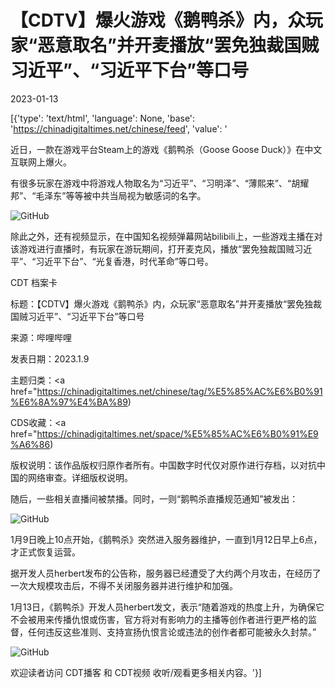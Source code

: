 # 【CDTV】爆火游戏《鹅鸭杀》内，众玩家“恶意取名”并开麦播放“罢免独裁国贼习近平”、“习近平下台”等口号

2023-01-13

[{'type': 'text/html', 'language': None, 'base': 'https://chinadigitaltimes.net/chinese/feed', 'value': '            

                

                    

                    

                    

                

            

        

近日，一款在游戏平台Steam上的游戏《鹅鸭杀（Goose Goose Duck）》在中文互联网上爆火。

有很多玩家在游戏中将游戏人物取名为“习近平”、“习明泽”、“薄熙来”、“胡耀邦”、“毛泽东”等等被中共当局视为敏感词的名字。

![GitHub](https://chinadigitaltimes.net/chinese/files/2023/01/FmUBcORXEAA6Mdm.jpeg)

除此之外，还有视频显示，在中国知名视频弹幕网站bilibili上，一些游戏主播在对该游戏进行直播时，有玩家在游玩期间，打开麦克风，播放“罢免独裁国贼习近平”、“习近平下台”、“光复香港，时代革命”等口号。

 

CDT 档案卡

标题：【CDTV】爆火游戏《鹅鸭杀》内，众玩家“恶意取名”并开麦播放“罢免独裁国贼习近平”、“习近平下台”等口号

来源：哔哩哔哩

发表日期：2023.1.9

主题归类：<a href="https://chinadigitaltimes.net/chinese/tag/%E5%85%AC%E6%B0%91%E6%8A%97%E4%BA%89)

CDS收藏：<a href="https://chinadigitaltimes.net/space/%E5%85%AC%E6%B0%91%E9%A6%86)

版权说明：该作品版权归原作者所有。中国数字时代仅对原作进行存档，以对抗中国的网络审查。详细版权说明。





随后，一些相关直播间被禁播。同时，一则“鹅鸭杀直播规范通知”被发出：

![GitHub](https://chinadigitaltimes.net/chinese/files/2023/01/FmUBcOTXEAAH-Co.jpeg)

1月9日晚上10点开始，《鹅鸭杀》突然进入服务器维护，一直到1月12日早上6点，才正式恢复运营。

据开发人员herbert发布的公告称，服务器已经遭受了大约两个月攻击，在经历了一次大规模攻击后，不得不关闭服务器并进行维护和加强。

1月13日，《鹅鸭杀》开发人员herbert发文，表示“随着游戏的热度上升，为确保它不会被用来传播仇恨或伤害，官方将对有影响力的主播等创作者进行更严格的监督，任何违反这些准则、支持宣扬仇恨言论或违法的创作者都可能被永久封禁。”

![GitHub](https://chinadigitaltimes.net/chinese/files/2023/01/006tgx3bgy1ha2c9wrdb0j30hn078abn.jpg)

欢迎读者访问 CDT播客 和 CDT视频 收听/观看更多相关内容。'}]